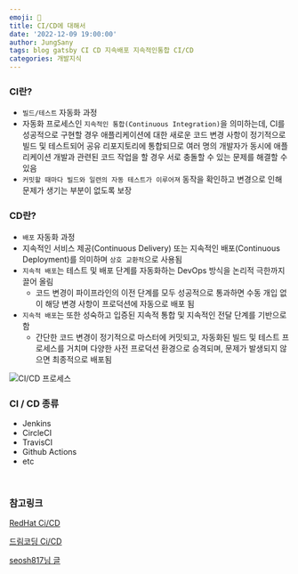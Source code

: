 ```yaml
---
emoji: 🚠
title: CI/CD에 대해서
date: '2022-12-09 19:00:00'
author: JungSany
tags: blog gatsby CI CD 지속배포 지속적인통합 CI/CD
categories: 개발지식
---
```


### CI란?

- `빌드/테스트` 자동화 과정
- 자동화 프로세스인 `지속적인 통합(Continuous Integration)`을 의미하는데, CI를 성공적으로 구현할 경우 애플리케이션에 대한 새로운 코드 변경 사항이 정기적으로 빌드 및 테스트되어 공유 리포지토리에 통합되므로 여러 명의 개발자가 동시에 애플리케이션 개발과 관련된 코드 작업을 할 경우 서로 충돌할 수 있는 문제를 해결할 수 있음
- `커밋할 때마다 빌드와 일련의 자동 테스트가 이루어져` 동작을 확인하고 변경으로 인해 문제가 생기는 부분이 없도록 보장

### CD란?

- `배포` 자동화 과정
- 지속적인 서비스 제공(Continuous Delivery) 또는 지속적인 배포(Continuous Deployment)를 의미하며 `상호 교환적`으로 사용됨
- `지속적 배포`는 테스트 및 배포 단계를 자동화하는 DevOps 방식을 논리적 극한까지 끌어 올림
  - 코드 변경이 파이프라인의 이전 단계를 모두 성공적으로 통과하면 수동 개입 없이 해당 변경 사항이 프로덕션에 자동으로 배포 됨
- `지속적 배포`는 또한 성숙하고 입증된 지속적 통합 및 지속적인 전달 단계를 기반으로 함
  - 간단한 코드 변경이 정기적으로 마스터에 커밋되고, 자동화된 빌드 및 테스트 프로세스를 거치며 다양한 사전 프로덕션 환경으로 승격되며, 문제가 발생되지 않으면 최종적으로 배포됨

![CI/CD 프로세스](https://www.redhat.com/cms/managed-files/styles/wysiwyg_full_width/s3/ci-cd-flow-desktop.png?itok=2EX0MpQZ)

### CI / CD 종류

- Jenkins
- CircleCI
- TravisCI
- Github Actions
- etc

<br/>

### 참고링크

[RedHat Ci/CD](https://www.redhat.com/ko/topics/devops/what-is-ci-cd)

[드림코딩 Ci/CD](https://www.youtube.com/watch?v=0Emq5FypiMM)

[seosh817님 글](https://seosh817.tistory.com/104)

<br/>

```toc

```
